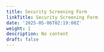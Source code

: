 ```yaml
---
title: Security Screening Form
linkTitle: Security Screening Form
date: '2025-05-06T02:19:00Z'
weight: 1
description: No content
draft: false
---
```



<!-- Unsupported block type: table_of_contents -->

<!-- Unsupported block type: unsupported -->

